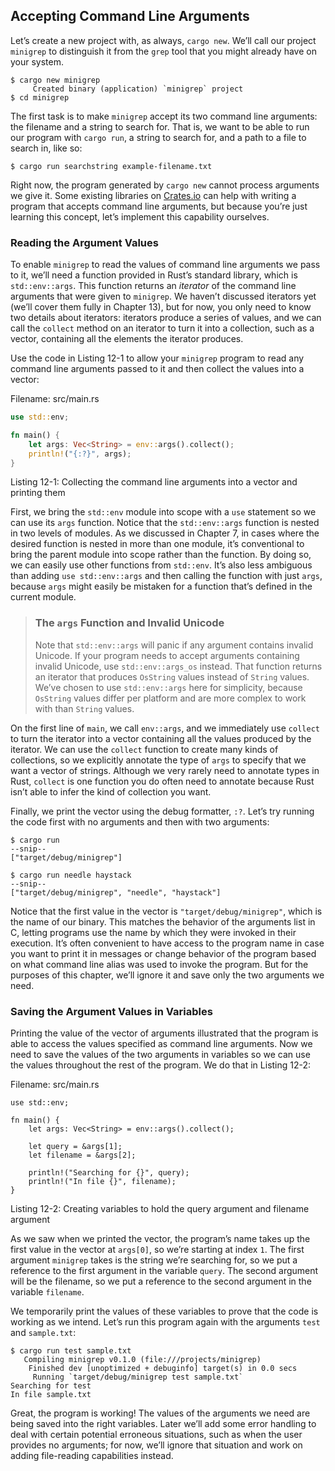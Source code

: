 ## Accepting Command Line Arguments

Let’s create a new project with, as always, `cargo new`. We’ll call our project
`minigrep` to distinguish it from the `grep` tool that you might already have
on your system.

```text
$ cargo new minigrep
     Created binary (application) `minigrep` project
$ cd minigrep
```

The first task is to make `minigrep` accept its two command line arguments: the
filename and a string to search for. That is, we want to be able to run our
program with `cargo run`, a string to search for, and a path to a file to
search in, like so:

```text
$ cargo run searchstring example-filename.txt
```

Right now, the program generated by `cargo new` cannot process arguments we
give it. Some existing libraries on [Crates.io](https://crates.io/) can help
with writing a program that accepts command line arguments, but because you’re
just learning this concept, let’s implement this capability ourselves.

### Reading the Argument Values

To enable `minigrep` to read the values of command line arguments we pass to
it, we’ll need a function provided in Rust’s standard library, which is
`std::env::args`. This function returns an *iterator* of the command line
arguments that were given to `minigrep`. We haven’t discussed iterators yet
(we’ll cover them fully in Chapter 13), but for now, you only need to know two
details about iterators: iterators produce a series of values, and we can call
the `collect` method on an iterator to turn it into a collection, such as a
vector, containing all the elements the iterator produces.

Use the code in Listing 12-1 to allow your `minigrep` program to read any
command line arguments passed to it and then collect the values into a vector:

<span class="filename">Filename: src/main.rs</span>

```rust
use std::env;

fn main() {
    let args: Vec<String> = env::args().collect();
    println!("{:?}", args);
}
```

<span class="caption">Listing 12-1: Collecting the command line arguments into
a vector and printing them</span>

First, we bring the `std::env` module into scope with a `use` statement so we
can use its `args` function. Notice that the `std::env::args` function is
nested in two levels of modules. As we discussed in Chapter 7, in cases where
the desired function is nested in more than one module, it’s conventional to
bring the parent module into scope rather than the function. By doing so, we
can easily use other functions from `std::env`. It’s also less ambiguous than
adding `use std::env::args` and then calling the function with just `args`,
because `args` might easily be mistaken for a function that’s defined in the
current module.

> ### The `args` Function and Invalid Unicode
>
> Note that `std::env::args` will panic if any argument contains invalid
> Unicode. If your program needs to accept arguments containing invalid
> Unicode, use `std::env::args_os` instead. That function returns an iterator
> that produces `OsString` values instead of `String` values. We’ve chosen to
> use `std::env::args` here for simplicity, because `OsString` values differ
> per platform and are more complex to work with than `String` values.

On the first line of `main`, we call `env::args`, and we immediately use
`collect` to turn the iterator into a vector containing all the values produced
by the iterator. We can use the `collect` function to create many kinds of
collections, so we explicitly annotate the type of `args` to specify that we
want a vector of strings. Although we very rarely need to annotate types in
Rust, `collect` is one function you do often need to annotate because Rust
isn’t able to infer the kind of collection you want.

Finally, we print the vector using the debug formatter, `:?`. Let’s try running
the code first with no arguments and then with two arguments:

```text
$ cargo run
--snip--
["target/debug/minigrep"]

$ cargo run needle haystack
--snip--
["target/debug/minigrep", "needle", "haystack"]
```

Notice that the first value in the vector is `"target/debug/minigrep"`, which
is the name of our binary. This matches the behavior of the arguments list in
C, letting programs use the name by which they were invoked in their execution.
It’s often convenient to have access to the program name in case you want to
print it in messages or change behavior of the program based on what command
line alias was used to invoke the program. But for the purposes of this
chapter, we’ll ignore it and save only the two arguments we need.

### Saving the Argument Values in Variables

Printing the value of the vector of arguments illustrated that the program is
able to access the values specified as command line arguments. Now we need to
save the values of the two arguments in variables so we can use the values
throughout the rest of the program. We do that in Listing 12-2:

<span class="filename">Filename: src/main.rs</span>

```rust,should_panic
use std::env;

fn main() {
    let args: Vec<String> = env::args().collect();

    let query = &args[1];
    let filename = &args[2];

    println!("Searching for {}", query);
    println!("In file {}", filename);
}
```

<span class="caption">Listing 12-2: Creating variables to hold the query
argument and filename argument</span>

As we saw when we printed the vector, the program’s name takes up the first
value in the vector at `args[0]`, so we’re starting at index `1`. The first
argument `minigrep` takes is the string we’re searching for, so we put a
reference to the first argument in the variable `query`. The second argument
will be the filename, so we put a reference to the second argument in the
variable `filename`.

We temporarily print the values of these variables to prove that the code is
working as we intend. Let’s run this program again with the arguments `test`
and `sample.txt`:

```text
$ cargo run test sample.txt
   Compiling minigrep v0.1.0 (file:///projects/minigrep)
    Finished dev [unoptimized + debuginfo] target(s) in 0.0 secs
     Running `target/debug/minigrep test sample.txt`
Searching for test
In file sample.txt
```

Great, the program is working! The values of the arguments we need are being
saved into the right variables. Later we’ll add some error handling to deal
with certain potential erroneous situations, such as when the user provides no
arguments; for now, we’ll ignore that situation and work on adding file-reading
capabilities instead.
